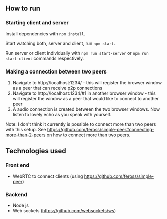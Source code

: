 ## How to run

### Starting client and server
Install dependencies with `npm install`.

Start watching both, server and client, run `npm start`.

Run server or client individually with `npm run start-server` or `npm run start-client` commands respectively.

### Making a connection between two peers
1. Navigate to http://localhost:1234/ - this will register the browser window as a peer that can receive p2p connections
2. Navigate to http://localhost:1234/#1 in another browser window - this will register the window as a peer that would like to connect to another peer
3. A audio connection is created between the two browser windows. Now listen to lovely echo as you speak with yourself.

Note: I don't think it currently is possible to connect more than two peers with this setup. 
See https://github.com/feross/simple-peer#connecting-more-than-2-peers on how to connect more than two peers. 

## Technologies used

### Front end
- WebRTC to connect clients (using https://github.com/feross/simple-peer)

### Backend
- Node js
- Web sockets (https://github.com/websockets/ws)
